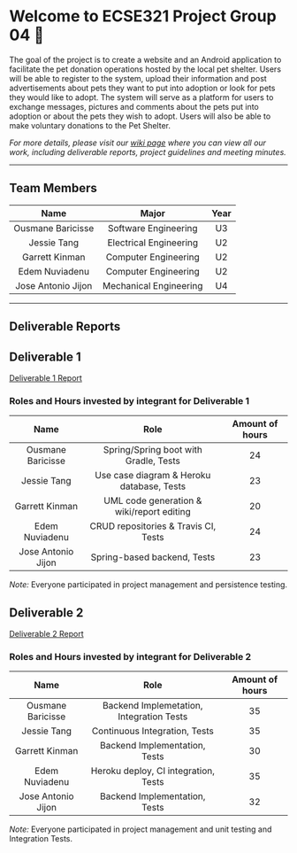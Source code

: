 # Welcome to ECSE321 Project Group 04 :dizzy:

The goal of the project is to create a website and an Android application to facilitate the pet donation operations hosted by the local pet shelter. 
Users will be able to register to the system, upload their information and post advertisements about pets they want to put into adoption or look for pets they would like to adopt. 
The system will serve as a platform for users to exchange messages, pictures and comments about the pets put into adoption or about the pets they wish to adopt. 
Users will also be able to make voluntary donations to the Pet Shelter. 

_For more details, please visit our [wiki page](https://github.com/McGill-ECSE321-Winter2020/project-group-04/wiki) where you can view all our work, including deliverable reports, project guidelines and meeting minutes._

___

## Team Members

| Name              | Major                  | Year |
|:-----------------:|:----------------------:|:----:|
|Ousmane Baricisse  | Software Engineering   | U3   |
|Jessie Tang        | Electrical Engineering | U2   |
|Garrett Kinman     | Computer Engineering   | U2   |
|Edem Nuviadenu     | Computer Engineering   | U2   |
|Jose Antonio Jijon | Mechanical Engineering | U4   |

___

## Deliverable Reports

## Deliverable 1

[Deliverable 1 Report](https://github.com/McGill-ECSE321-Winter2020/project-group-04/wiki/Deliverable-1-Report)

### Roles and Hours invested by integrant for Deliverable 1

| Name              | Role                                       | Amount of hours |
|:-----------------:|:------------------------------------------:|:---------------:|
|Ousmane Baricisse  | Spring/Spring boot with Gradle, Tests      | 24              |
|Jessie Tang        | Use case diagram & Heroku database, Tests  | 23              |
|Garrett Kinman     | UML code generation & wiki/report editing  | 20              |
|Edem Nuviadenu     | CRUD repositories & Travis CI, Tests       | 24              |
|Jose Antonio Jijon | Spring-based backend, Tests                | 23              |

*Note:* Everyone participated in project management and persistence testing.

## Deliverable 2

[Deliverable 2 Report](https://github.com/McGill-ECSE321-Winter2020/project-group-04/wiki/Deliverable-2---Report)

### Roles and Hours invested by integrant for Deliverable 2

| Name              | Role                                       | Amount of hours |
|:-----------------:|:------------------------------------------:|:---------------:|
|Ousmane Baricisse  |  Backend Implemetation, Integration Tests  | 35              |
|Jessie Tang        |  Continuous Integration, Tests             | 35              |
|Garrett Kinman     |  Backend Implementation, Tests             | 30              |   
|Edem Nuviadenu     | Heroku deploy, CI integration, Tests       | 35              |   
|Jose Antonio Jijon | Backend Implementation, Tests              | 32              | 

*Note:* Everyone participated in project management and unit testing and Integration Tests.



